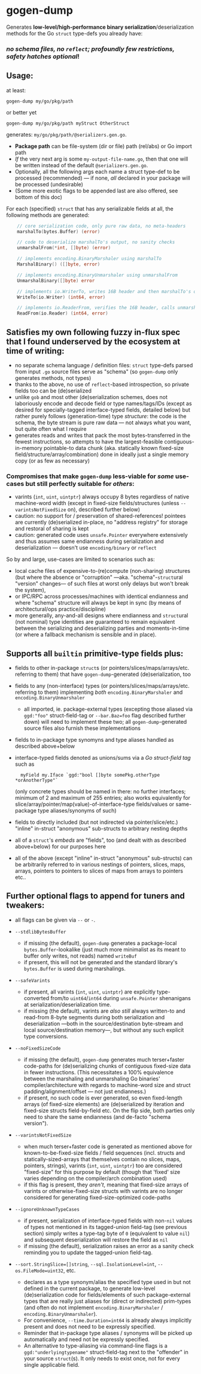 # gogen-dump

Generates **low-level/high-performance binary serialization**/deserialization methods for the Go `struct` type-defs you already have:

### *no schema files, no `reflect`; profoundly few restrictions, safety hatches optional*!

## Usage:

at least:

    gogen-dump my/go/pkg/path

or better yet

    gogen-dump my/go/pkg/path myStruct OtherStruct

generates: `my/go/pkg/path/@serializers.gen.go`.

- **Package path** can be file-system (dir or file) path (rel/abs) or Go import path
- *If* the very next arg is some `my-output-file-name.go`, then that one will be written instead of the default `@serializers.gen.go`.
- Optionally, all the following args each name a struct type-def to be processed (recommended) — if none, *all* declared in your package will be processed (undesirable)
- (Some more exotic flags to be appended last are also offered, see bottom of this doc)

For each (specified) `struct` that has any serializable fields at all, the following methods are generated:

```go
    // core serialization code, only pure raw data, no meta-headers
    marshalTo(bytes.Buffer) (error)

    // code to deserialize marshalTo's output, no sanity checks
    unmarshalFrom(*int, []byte) (error)

    // implements encoding.BinaryMarshaler using marshalTo
    MarshalBinary() ([]byte, error)

    // implements encoding.BinaryUnmarshaler using unmarshalFrom
    UnmarshalBinary([]byte) error

    // implements io.WriterTo, writes 16B header and then marshalTo's output
    WriteTo(io.Writer) (int64, error)

    // implements io.ReaderFrom, verifies the 16B header, calls unmarshalFrom
    ReadFrom(io.Reader) (int64, error)
```

## Satisfies my own following fuzzy in-flux spec that I found underserved by the ecosystem at time of writing:

- no separate schema language / definition files: `struct` type-defs parsed from input `.go` source files serve as "schema" (so `gogen-dump` only generates methods, not types)
- thanks to the above, no use of `reflect`-based introspection, so private fields too can be (de)serialized
- unlike `gob` and most other (de)serialization schemes, does not laboriously encode and decode field or type names/tags/IDs (except as desired for specially-tagged interface-typed fields, detailed below) but rather purely follows (generation-time) type *structure*: the code is the schema, the byte stream is pure raw data — not always what you want, but quite often what I require
- generates reads and writes that pack the most bytes-transferred in the fewest instructions, so attempts to have the largest-feasible contiguous-in-memory pointable-to data chunk (aka. statically known fixed-size field/structure/array/combination) done in ideally just a single memory copy (or as few as necessary)

### Compromises that make `gogen-dump` less-viable for *some* use-cases but still perfectly suitable for *others*:

- varints (`int`, `uint`, `uintptr`) always occupy 8 bytes regardless of native machine-word width (except in fixed-size fields/structures (unless `--varintsNotFixedSize` on), described further below)
- caution: no support for / preservation of shared-references! pointees are currently (de)serialized in-place, no "address registry" for storage and restoral of sharing is kept
- caution: generated code uses `unsafe.Pointer` everywhere extensively and thus assumes same endianness during serialization and deserialization — doesn't use `encoding/binary` or `reflect`

So by and large, use-cases are limited to scenarios such as:
- local cache files of expensive-to-(re)compute (non-sharing) structures (but where the absence or "corruption" —aka. "schema"-`struct`ural "version" changes— of such files at worst only delays but won't break the system),
- or IPC/RPC across processes/machines with identical endianness and where "schema" structure will always be kept in sync (by means of architectural/ops practice/discipline)
- more generally, any-and-all designs where endianness and `struct`ural (not nominal) type identities are guaranteed to remain equivalent between the serializing and deserializing parties and moments-in-time (or where a fallback mechanism is sensible and in place).

## Supports all `builtin` primitive-type fields plus:

- fields to other in-package `struct`s (or pointers/slices/maps/arrays/etc. referring to them) that have `gogen-dump`-generated (de)serialization, too
- fields to any (non-interface) types (or pointers/slices/maps/arrays/etc. referring to them) implementing *both* `encoding.BinaryMarshaler` and `encoding.BinaryUnmarshaler`
  - all imported, ie. package-external types (excepting those aliased via `ggd:"foo"` struct-field-tag or `--bar.Baz=foo` flag described further down) will need to implement these two; all `gogen-dump`-generated source files also furnish these implementations
- fields to in-package type synomyns and type aliases handled as described above+below
- interface-typed fields denoted as unions/sums via a *Go struct-field tag* such as

        myField my.Iface `ggd:"bool []byte somePkg.otherType *orAnotherType"`

    (only concrete types should be named in there: no further interfaces; minimum of 2 and maximum of 255 entries; also works equivalently for slice/array/pointer/map(value)-of-interface-type fields/values or same-package type aliases/synonyms of such)
- fields to directly included (but not indirected via pointer/slice/etc.) "inline" in-struct "anonymous" sub-structs to arbitrary nesting depths
- all of a `struct`'s *embeds* are "fields", too (and dealt with as described above+below) for our purposes here
- all of the above (except "inline" in-struct "anonymous" sub-structs) can be arbitrarily referred to in various nestings of pointers, slices, maps, arrays, pointers to pointers to slices of maps from arrays to pointers etc..

## Further optional flags to append for tuners and tweakers:

- all flags can be given via `--` or `-`.

- `--stdlibBytesBuffer`
  - if missing (the default), `gogen-dump` generates a package-local `bytes.Buffer`-lookalike (just much more minimalist as its meant to buffer only writes, not reads) named `writeBuf`
  - if present, this will not be generated and the standard library's `bytes.Buffer` is used during marshalings.

- `--safeVarints`
  - if present, all varints (`int`, `uint`, `uintptr`) are explicitly type-converted from/to `uint64`/`int64` during `unsafe.Pointer` shenanigans at serialization/deserialization time.
  - if missing (the default), varints are *also still* always written-to and read-from 8-byte segments during both serialization and deserialization —both in the source/destination byte-stream and local source/destination memory—, but without any such explicit type conversions.

- `--noFixedSizeCode`
  - if missing (the default), `gogen-dump` generates much terser+faster code-paths for (de)serializing chunks of contiguous fixed-size data in fewer instructions. (This necessitates a 100% equivalence between the marshaling and unmarshaling Go binaries' compiler/architecture with regards to machine-word size and struct padding/alignment/offset — not just endianness.)
  - if present, no such code is ever generated, so even fixed-length arrays (of fixed-size elements) are (de)serialized by iteration and fixed-size structs field-by-field etc. On the flip side, both parties only need to share the same endianness (and de-facto "schema version").

- `--varintsNotFixedSize`
  - when much terser+faster code is generated as mentioned above for known-to-be-fixed-size fields / field sequences (incl. structs and statically-sized-arrays that themselves contain no slices, maps, pointers, strings), varints (`int`, `uint`, `uintptr`) too are considered "fixed-size" for this purpose by default (though that 'fixed' size varies depending on the compiler/arch combination used)
  - if this flag is present, they *aren't*, meaning that fixed-size arrays of varints or otherwise-fixed-size structs with varints are no longer considered for generating fixed-size-optimized code-paths

- `--ignoreUnknownTypeCases`
  - if present, serialization of interface-typed fields with non-`nil` values of types not mentioned in its tagged-union field-tag (see previous section) simply writes a type-tag byte of `0` (equivalent to value `nil`) and subsequent deserialization will restore the field as `nil`
  - if missing (the default), serialization raises an error as a sanity check reminding you to update the tagged-union field-tag.

- `--sort.StringSlice=[]string`, `--sql.IsolationLevel=int`, `--os.FileMode=uint32`, etc.
  - declares as a type synonym/alias the specified type used in but not defined in the current package, to generate low-level (de)serialization code for fields/elements of such package-external types that are really just aliases for (direct or indirected) prim-types (and often do not implement `encoding.BinaryMarshaler` / `encoding.BinaryUnmarshaler`).
  - For convenience, `--time.Duration=int64` is already always implicitly present and does not need to be expressly specified.
  - Reminder that in-package type aliases / synonyms will be picked up automatically and need not be expressly specified.
  - An alternative to type-aliasing via command-line flags is a `ggd:"underlyingtypename"` struct-field-tag next to the "offender" in your source `struct`(s). It only needs to exist once, not for every single applicable field.
